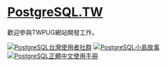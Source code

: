# [PostgreSQL.TW](https://postgresql.tw)

歡迎參與TWPUG網站開發工作。

[![PostgreSQL台灣使用者社群](https://img.shields.io/badge/台灣使用者社群-PostgreSQL-blue.svg)](https://postgresql.tw/)
[![PostgreSQL小島故事](https://img.shields.io/badge/小島故事-PostgreSQL-blue.svg)](https://island.postgresql.tw/)
[![PostgreSQL正體中文使用手冊](https://img.shields.io/badge/%E6%AD%A3%E9%AB%94%E4%B8%AD%E6%96%87%E4%BD%BF%E7%94%A8%E6%89%8B%E5%86%8A-PostgreSQL-blue.svg)](https://docs.postgresql.tw)

